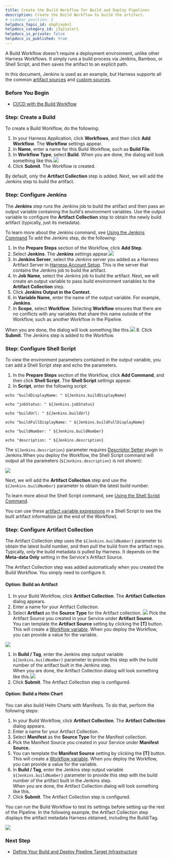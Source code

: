 ```yaml
---
title: Create the Build Workflow for Build and Deploy Pipelines
description: Create the Build Workflow to build the artifact.
# sidebar_position: 2
helpdocs_topic_id: obqhjaabnl
helpdocs_category_id: j1q21aler1
helpdocs_is_private: false
helpdocs_is_published: true
---
```


A Build Workflow doesn't require a deployment environment, unlike other Harness Workflows. It simply runs a build process via Jenkins, Bamboo, or Shell Script, and then saves the artifact to an explicit path.

In this document, Jenkins is used as an example, but Harness supports all the common [artifact sources](https://docs.harness.io/article/7dghbx1dbl-configuring-artifact-server) and [custom sources](https://docs.harness.io/article/jizsp5tsms-custom-artifact-source).

### Before You Begin

* [CI/CD with the Build Workflow](../concepts-cd/deployment-types/ci-cd-with-the-build-workflow.md)

### Step: Create a Build

To create a Build Workflow, do the following:

1. In your Harness Application, click **Workflows**, and then click **Add Workflow**. The **Workflow** settings appear.
2. In **Name**, enter a name for this Build Workflow, such as **Build File**.
3. In **Workflow Type**, select **Build**. When you are done, the dialog will look something like this.![](./static/3-build-workflow-00.png)
4. Click **Submit**. The Workflow is created.

By default, only the **Artifact Collection** step is added. Next, we will add the Jenkins step to build the artifact.

### Step: Configure Jenkins

The **Jenkins** step runs the Jenkins job to build the artifact and then pass an output variable containing the build's environment variables. Use the output variable to configure the **Artifact Collection** step to obtain the newly build artifact (typically, just its metadata).

To learn more about the Jenkins command, see [Using the Jenkins Command](https://docs.harness.io/article/5fzq9w0pq7-using-the-jenkins-command).To add the Jenkins step, do the following:

1. In the **Prepare Steps** section of the Workflow, click **Add Step**.
2. Select **Jenkins**. The **Jenkins** settings appear.![](./static/3-build-workflow-01.png)
3. In **Jenkins Server**, select the Jenkins server you added as a Harness Artifact Server in [Harness Account Setup](1-harness-accountsetup.md). This is the server that contains the Jenkins job to build the artifact.
4. In **Job Name**, select the Jenkins job to build the artifact. Next, we will create an output variable to pass build environment variables to the **Artifact Collection** step.
5. Click **Jenkins Output in the Context**.
6. In **Variable Name**, enter the name of the output variable. For example, **Jenkins**.
7. In **Scope**, select **Workflow**. Selecting **Workflow** ensures that there are no conflicts with any variables that share this name outside of the Workflow, such as another Workflow in the Pipeline.  
  
When you are done, the dialog will look something like this.![](./static/3-build-workflow-02.png)
8. Click **Submit**. The Jenkins step is added to the Workflow.

### Step: Configure Shell Script

To view the environment parameters contained in the output variable, you can add a Shell Script step and echo the parameters.

1. In the **Prepare Steps** section of the Workflow, click **Add Command**, and then click **Shell Script**. The **Shell Script** settings appear.
2. In **Script**, enter the following script:  
  

```
echo "buildDisplayName: " ${Jenkins.buildDisplayName}  
  
echo "jobStatus: " ${Jenkins.jobStatus}  
  
echo "buildUrl: " ${Jenkins.buildUrl}  
  
echo "buildFullDisplayName: " ${Jenkins.buildFullDisplayName}  
  
echo "buildNumber: " ${Jenkins.buildNumber}  
  
echo "description: " ${Jenkins.description}
```

The `${Jenkins.description}` parameter requires [Descriptor Setter](https://wiki.jenkins.io/display/JENKINS/Description+Setter+Plugin) plugin in Jenkins.When you deploy the Workflow, the Shell Script command will output all the parameters (`${Jenkins.description}` is not shown):

![](./static/3-build-workflow-03.png)

Next, we will add the **Artifact Collection** step and use the `${Jenkins.buildNumber}` parameter to obtain the latest build number.

To learn more about the Shell Script command, see [Using the Shell Script Command](https://docs.harness.io/article/1fjrjbau7x-capture-shell-script-step-output).

You can use these [artifact variable expressions](https://docs.harness.io/article/9dvxcegm90-variables#artifact) in a Shell Script to see the built artifact information (at the end of the Workflow).

### Step: Configure Artifact Collection

The Artifact Collection step uses the `${Jenkins.buildNumber}` parameter to obtain the latest build number, and then pull the build from the artifact repo. Typically, only the build metadata is pulled by Harness. It depends on the **Meta-data Only** setting in the Service's Artifact Source.

The Artifact Collection step was added automatically when you created the Build Workflow. You simply need to configure it.

#### Option: Build an Artifact

1. In your Build Workflow, click **Artifact Collection**. The **Artifact Collection** dialog appears.
2. Enter a name for your Artifact Collection.
3. Select **Artifact** as the **Source Type** for the Artifact collection.
   ![](./static/3-build-workflow-04.png)
   Pick the Artifact Source you created in your Service under **Artifact Source**.  
You can template the **Artifact Source** setting by clicking the **[T]** button. This will create a [Workflow variable](https://docs.harness.io/article/766iheu1bk-add-workflow-variables-new-template). When you deploy the Workflow, you can provide a value for the variable.

![](./static/3-build-workflow-05.png)

1. In **Build / Tag**, enter the Jenkins step output variable `${Jenkins.buildNumber}` parameter to provide this step with the build number of the artifact built in the Jenkins step.  
When you are done, the Artifact Collection dialog will look something like this.![](./static/3-build-workflow-06.png)
2. Click **Submit**. The Artifact Collection step is configured.

#### Option: Build a Helm Chart

You can also build Helm Charts with Manifests. To do that, perform the following steps:

1. In your Build Workflow, click **Artifact Collection**. The **Artifact Collection** dialog appears.
2. Enter a name for your Artifact Collection.
3. Select **Manifest** as the **Source Type** for the Manifest collection.
4. Pick the Manifest Source you created in your Service under **Manifest Source.**
5. You can template the **Manifest Source** setting by clicking the **[T]** button. This will create a [Workflow variable](https://docs.harness.io/article/766iheu1bk-add-workflow-variables-new-template). When you deploy the Workflow, you can provide a value for the variable.
6. In **Build / Tag**, enter the Jenkins step output variable `${Jenkins.buildNumber}` parameter to provide this step with the build number of the artifact built in the Jenkins step.  
When you are done, the Artifact Collection dialog will look something like this.
7. Click **Submit**. The Artifact Collection step is configured.

You can run the Build Workflow to test its settings before setting up the rest of the Pipeline. In the following example, the Artifact Collection step displays the artifact metadata Harness obtained, including the Build/Tag. 

![](./static/3-build-workflow-07.png)

### Next Step

* [Define Your Build and Deploy Pipeline Target Infrastructure](4-environment.md)

